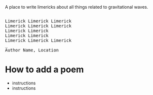 A place to write limericks about all things related to gravitational waves. 


<pre> 
Limerick Limerick Limerick 
Limerick Limerick Limerick 
Limerick Limerick 
Limerick Limerick 
Limerick Limerick Limerick 
_
Author Name, Location 
</pre>

# How to add a poem 

* instructions
* instructions 
